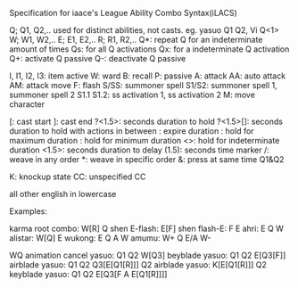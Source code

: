 Specification for iaace's League Ability Combo Syntax(iLACS)

Q; Q1, Q2,.. used for distinct abilities, not casts. eg. yasuo Q1 Q2, Vi Q<1>
W; W1, W2,..
E; E1, E2,..
R; R1, R2,..
Q*: repeat Q for an indeterminate amount of times
Qs: for all Q activations
Qx: for a indeterminate Q activation
Q+: activate Q passive
Q-: deactivate Q passive

I, I1, I2, I3: item active
W: ward
B: recall
P: passive
A: attack
AA: auto attack
AM: attack move
F: flash
S/SS: summoner spell
S1/S2: summoner spell 1, summoner spell 2
S1.1 S1.2: ss activation 1, ss activation 2
M: move character


[: cast start
]: cast end
?<1.5>: seconds duration to hold
?<1.5>[]: seconds duration to hold with actions in between
<exp>: expire duration
<max>: hold for maximum duration
<min>: hold for minimum duration
<>: hold for indeterminate duration
<1.5>: seconds duration to delay
(1.5): seconds time marker
/: weave in any order
*: weave in specific order
&: press at same time Q1&Q2

K: knockup state
CC: unspecified CC

all other english in lowercase

Examples:

karma root combo: W[R] Q
shen E-flash: E[F]
shen flash-E: F E
ahri: E Q W
alistar: W[Q] E
wukong: E Q A W
amumu: W+ Q E/A W-


WQ animation cancel yasuo: Q1 Q2 W[Q3]
beyblade yasuo: Q1 Q2 E[Q3[F]]
airblade yasuo: Q1 Q2 Q3[E[Q1[R]]] Q2
airblade yasuo: K[E[Q1[R]]] Q2
keyblade yasuo: Q1 Q2 E[Q3[F A E[Q1[R]]]]